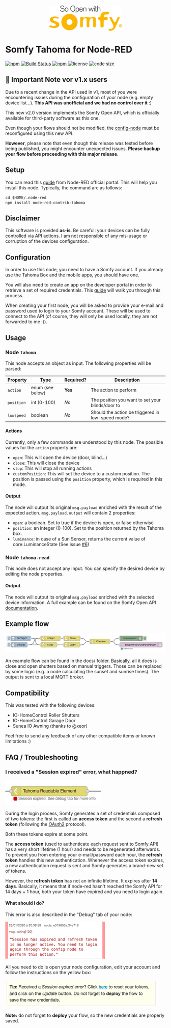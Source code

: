 <p align="center">
	<img src="docs/images/somfy-logo.png">
</p>

# Somfy Tahoma for Node-RED


[![npm](https://img.shields.io/npm/v/node-red-contrib-tahoma.svg)](https://www.npmjs.com/package/node-red-contrib-tahoma)
[![Build Status](https://travis-ci.org/nikkow/node-red-contrib-tahoma.svg?branch=develop-v2)](https://travis-ci.org/nikkow/node-red-contrib-tahoma)
[![npm](https://img.shields.io/npm/dt/node-red-contrib-tahoma.svg)](https://www.npmjs.com/package/node-red-contrib-tahoma)
![license](https://img.shields.io/github/license/nikkow/node-red-contrib-tahoma.svg)
![code size](https://img.shields.io/github/languages/code-size/nikkow/node-red-contrib-tahoma)

## 🚨 Important Note vor v1.x users

Due to a recent change in the API used in v1, most of you were encountering issues during the configuration of your node (e.g. empty device list...). **This API was unofficial and we had no control over it** :) 

This new v2.0 version implements the Somfy Open API, which is officially available for third-party software as this one.

Even though your flows should not be modified, the [config-node](https://nodered.org/docs/user-guide/editor/workspace/nodes#configuration-nodes) must be reconfigured using this new API.

**However**, please note that even though this release was tested before being published, you might encounter unexpected issues. **Please backup your flow before proceeding with this major release**.

## Setup

You can read this [guide](https://nodered.org/docs/getting-started/adding-nodes) from Node-RED official portal. This will help you install this node. Typically, the command are as follows:

	cd $HOME/.node-red
	npm install node-red-contrib-tahoma 

## Disclaimer
This software is provided **as-is**. Be careful: your devices can be fully controlled via API actions. I am not responsible of any mis-usage or corruption of the devices configuration.

## Configuration

In order to use this node, you need to have a Somfy account. If you already use the Tahoma Box and the mobile apps, you should have one.

You will also need to create an app on the developer portal in order to retrieve a set of required credentials. This [guide](https://github.com/nikkow/node-red-contrib-tahoma/wiki/How-to-create-an-Somfy-Open-API-app%3F) will walk you through this process.

When creating your first node, you will be asked to provide your e-mail and password used to login to your Somfy account. These will be used to connect to the API (of course, they will only be used locally, they are not forwarded to me :)).

## Usage

### Node `tahoma`

This node accepts an object as input. The following properties will be parsed:

| Property | Type | Required? | Description |
| -------- | ---- | --------- | ----------- |
| `action` | enum (see below) | **Yes** | The action to perform |
| `position` | int (0-100) | *No* | The position you want to set your blinds/door to |
| `lowspeed` | boolean | *No* | Should the action be triggered in low-speed mode? |

#### Actions

Currently, only a few commands are understood by this node. The possible values for the `action` property are:

* `open`: This will open the device (door, blind...)
* `close`: This will close the device
* `stop`: This will stop all running actions
* `customPosition`: This will set the device to a custom position. The position is passed using the `position` property, which is required in this mode.

#### Output

The node will output its original `msg.payload` enriched with the result of the expected action. `msg.payload.output` will contain 2 properties:

* `open`: a boolean. Set to true if the device is open, or false otherwise
* `position`: an integer (0-100). Set to the position returned by the Tahoma box.
* `luminance`: in case of a Sun Sensor, returns the current value of core:LuminanceState (See issue [#6](https://github.com/nikkow/node-red-contrib-tahoma/issues/6))

### Node `tahoma-read`

This node does not accept any input. You can specify the desired device by editing the node properties.

#### Output

The node will output its original `msg.payload` enriched with the selected device information. A full example can be found on the Somfy Open API [documentation](https://developer.somfy.com/somfy-open-api/apis/get/site/%7BsiteId%7D/device).

## Example flow

![Example Flow](docs/images/example-flow.png)

An example flow can be found in the docs/ folder. Basically, all it does is close and open shutters based on manual triggers. Those can be replaced by some logic (e.g. a node calculating the sunset and sunrise times). The output is sent to a local MQTT broker. 

## Compatibility

This was tested with the following devices:

* IO-HomeControl Roller Shutters
* IO-HomeControl Garage Door
* Sunea IO Awning (thanks to @xeor)

Feel free to send any feedback of any other compatible items or known limitations :)

## FAQ / Troubleshooting

### I received a "Session expired" error, what happned?

![Session expired error](docs/images/ts-session-expired-node.png) 

During the login process, Somfy generates a set of credentials composed of two tokens: the first is called an **access token** and the second a **refresh token** (following the [OAuth2](https://oauth.net/2/) protocol). 

Both these tokens expire at some point. 

The **access token** (used to authenticate each request sent to Somfy API) has a very short lifetime (1 hour) and needs to be regenerated afterwards. To prevent you from entering your e-mail/password each hour, the **refresh token** handles this new authentication. Whenever the access token expires, a new authentication request is sent and Somfy generates a brand-new set of tokens.

However, the **refresh token** has not an infinite lifetime. It expires after **14 days**. Basically, it means that if node-red hasn't reached the Somfy API for 14 days + 1 hour, both your token have expired and you need to login again. 

#### What should I do?

This error is also described in the "Debug" tab of your node:

![Session expired error](docs/images/ts-session-expired-log.png) 

All you need to do is open your node configuration, edit your account and follow the instructions on the yellow box:

![Yellow box](docs/images/ts-session-expires-tip.png)

**Note:** do not forget to **deploy** your flow, so the new credentials are properly saved. 
